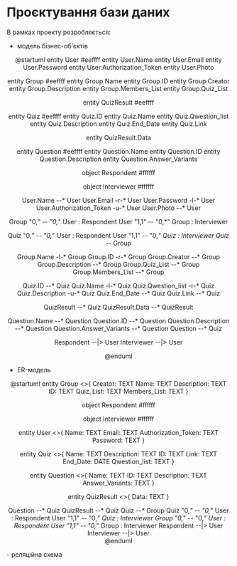 # Проєктування бази даних

В рамках проекту розробляється: 
- модель бізнес-об'єктів  

<center>  

@startuml
entity User #eeffff
entity User.Name 
entity User.Email
entity User.Password
entity User.Authorization_Token
entity User.Photo

entity Group #eeffff
entity Group.Name
entity Group.ID
entity Group.Creator
entity Group.Description
entity Group.Members_List
entity Group.Quiz_List

entity QuizResult #eeffff

entity Quiz  #eeffff
entity Quiz.ID
entity Quiz.Name
entity Quiz.Qwestion_list
entity Quiz.Description
entity Quiz.End_Date
entity Quiz.Link

entity QuizResult.Data 

entity Question #eeffff
entity Question.Name
entity Question.ID
entity Question.Description
entity Question.Answer_Variants

object Respondent #ffffff

object Interviewer #ffffff

User.Name --* User
User.Email -r-* User
User.Password -l-* User
User.Authorization_Token -u-* User
User.Photo --* User

Group "0,*" -- "0,*" User : Respondent 
User "1,1" -- "0,*" Group  : Interviewer 


Quiz "0,*" -- "0,*" User : Respondent 
User "1,1" -- "0,*" Quiz  : Interviewer 
Quiz --* Group

Group.Name -l-* Group
Group.ID -r-* Group
Group.Creator --* Group
Group.Description --* Group
Group.Quiz_List --* Group
Group.Members_List --* Group

Quiz.ID --* Quiz
Quiz.Name -l-* Quiz
Quiz.Qwestion_list -r-* Quiz
Quiz.Description -u-* Quiz
Quiz.End_Date --* Quiz
Quiz.Link --* Quiz

QuizResult --* Quiz
QuizResult.Data --* QuizResult

Question.Name --* Question
Question.ID --* Question
Question.Description --* Question
Question.Answer_Variants --* Question
Question --* Quiz 

Respondent --|> User
Interviewer --|> User

@enduml

</center>

- ER-модель   
<center>   
@startuml   
entity Group <<ENTITY>>{
    Creator: TEXT 
    Name: TEXT 
    Description: TEXT 
    ID: TEXT
    Quiz_List: TEXT 
    Members_List: TEXT 
} 

object Respondent #ffffff

object Interviewer #ffffff
 
entity User <<ENTITY>>{
    Name: TEXT 
    Email: TEXT 
    Authorization_Token: TEXT 
    Password: TEXT 
}  
  
entity Quiz <<ENTITY>>{
    Name: TEXT 
    Description: TEXT 
    ID: TEXT 
    Link: TEXT 
    End_Date: DATE
    Qwestion_list: TEXT 
} 
 
entity Question <<ENTITY>>{
    Name: TEXT 
    ID: TEXT 
    Description: TEXT
    Answer_Variants: TEXT
}
  
entity QuizResult <<ENTITY>>{
    Data: TEXT 
}  
    
Question --* Quiz
QuizResult --* Quiz
Quiz --* Group
Quiz "0,*" -- "0,*" User : Respondent 
User "1,1" -- "0,*" Quiz  : Interviewer 
Group "0,*" -- "0,*" User : Respondent 
User "1,1" -- "0,*" Group  : Interviewer 
Respondent --|> User
Interviewer --|> User  
@enduml 
</center>   
- реляційна схема

